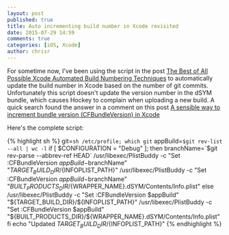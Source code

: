 ```yaml
---
layout: post
published: true
title: Auto incrementing build number in Xcode revisited
date: 2015-07-29 14:59
comments: true
categories: [iOS, Xcode]
author: chrisr
---
```


For sometime now, I've been using the script in the post [The Best of All Possible Xcode Automated Build Numbering Techniques](http://blog.jaredsinclair.com/post/97193356620/the-best-of-all-possible-xcode-automated-build) to automatically update the build number in Xcode based on the number of git commits.
Unfortunately this script doesn't update the version number in the dSYM bundle, which causes Hockey to complain when uploading a new build.
A quick search found the answer in a comment on this post [A sensible way to increment bundle version (CFBundleVersion) in Xcode](http://tgoode.com/2014/06/05/sensible-way-increment-bundle-version-cfbundleversion-xcode/)

Here's the complete script:

{% highlight sh %}
git=`sh /etc/profile; which git`
appBuild=`$git rev-list --all | wc -l`
if [ $CONFIGURATION = "Debug" ]; then
branchName=`$git rev-parse --abbrev-ref HEAD`
/usr/libexec/PlistBuddy -c "Set :CFBundleVersion $appBuild-$branchName" "${TARGET_BUILD_DIR}/${INFOPLIST_PATH}"
/usr/libexec/PlistBuddy -c "Set :CFBundleVersion $appBuild-$branchName" "${BUILT_PRODUCTS_DIR}/${WRAPPER_NAME}.dSYM/Contents/Info.plist"
else
/usr/libexec/PlistBuddy -c "Set :CFBundleVersion $appBuild" "${TARGET_BUILD_DIR}/${INFOPLIST_PATH}"
/usr/libexec/PlistBuddy -c "Set :CFBundleVersion $appBuild" "${BUILT_PRODUCTS_DIR}/${WRAPPER_NAME}.dSYM/Contents/Info.plist"
fi
echo "Updated ${TARGET_BUILD_DIR}/${INFOPLIST_PATH}"
{% endhighlight %}
